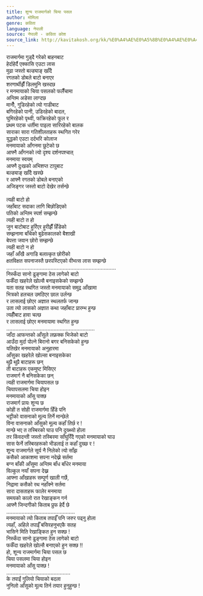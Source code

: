 ```yaml
---
title: शून्य राजमार्गको चिया पसल
author: मोमिला
genre: कविता
language: नेपाली
source: नेपाली - कविता कोश
source_link: http://kavitakosh.org/kk/%E0%A4%AE%E0%A5%8B%E0%A4%AE%E0%A4%BF%E0%A4%B2%E0%A4%BE
---
```


राजमार्गमा गुड्दै गरेको बाहनबाट  
हेर्दाहेर्दै एक्कासि एउटा लास  
मुढा जस्तो बल्ड्याङ् खाँदै  
रगतको डोबले बाटो बनाएर  
शरणार्थीझैँ डिलमुनि खस्दछ  
र मनमायाको चिया पसलको फलैँचामा  
अन्तिम अडेसा लाग्दछ  
मानौँ, गुडिरहेको त्यो गाडीबाट  
बगिरहेको पानी, उडिरहेको बादल,  
घुमिरहेको पृथ्वी, फक्रिरहेको फूल र  
प्रथम पटक धर्तीमा पाइला सारिरहेको बालक  
साराका सारा गतिशीलताहरू स्थगित गरेर  
युद्धको एउटा दर्दभरि कोलाज  
मनमायाको आँगनमा छुटेको छ  
आफ्नै आँगनको त्यो दृश्य दर्शनपश्चात्  
मनमाया स्वयम्  
आफ्नै दुःखको अभिशप्त टापुबाट  
बल्ड्याङ् खाँदै खस्छे  
र आफ्नै रगतको डोबले बनाएको  
अजिङ्गर जस्तो बाटो देखेर तर्सन्छे  
    
त्यही बाटो हो  
जहाँबाट सदाका लागि बिछोडिएको  
पतिको अन्तिम स्पर्श सम्झन्छे  
त्यही बाटो त हो  
जुन बाटोबाट हुर्रिएर हुरीझैँ हिँडेको  
सम्झनामा बाँचेको बुढेसकालको बैशाखी  
बेपत्ता जवान छोरो सम्झन्छे  
त्यही बाटो न हो  
जहाँ आँखै अगाडि बलात्कृत छोरीको  
क्षतविक्षत सपनाजस्तै छरपस्टिएको वीभत्स लास सम्झन्छे  
........................................................................  
निस्कँदा सानो ढुङ्गामा ठेस लागेको बाटो  
फर्कँदा खहरेले खोल्सै बनाइसकेको सम्झन्छे  
यता सतह स्थगित जस्तो मनमायाको समुद्र आँखामा  
भित्रको हलचल उमठिएर छाल उर्लन्छ  
र लासलाई छोएर अज्ञात स्थलतर्फ जान्छ  
उता त्यो लासको अज्ञात कथा जहाँबाट प्रारम्भ हुन्छ  
त्यहीँबाट हावा चल्छ  
र लासलाई छोएर मनमायामा स्थगित हुन्छ  
..........................................................  
जाँदा आफन्तको आँसुले लफ्रक्क भिजेको बाटो  
आउँदा मुर्दा पोल्ने बिरानो बगर बनिसकेको हुन्छ  
यतिखेर मनमायाको अनुहारमा  
आँसुका खहरेले खोल्सा बनाइसकेका  
थुप्रै थुप्रै बाटाहरू छन्  
ती बाटाहरू एकमुष्ट मिसिएर  
राजमार्ग नै बनिसकेका छन्  
त्यही राजमार्गमा चियापसल छ  
चियापसलमा चिया होइन  
मनमायाको आँसु पाक्छ  
राजमार्ग प्रायः शून्य छ  
कोही त सोही राजमार्गमा हिँडे पनि  
भट्टीको वासनाको मूल्य तिर्ने मान्छेले  
विना वासनाको आँसुको मूल्य कहाँ तिर्छ र !  
मान्छे भए त तस्बिरको घाउ पनि दुख्थ्यो होला  
तर किंवदन्ती जस्तो तस्बिरमा साँघुरिँदै गएको मनमायाको घाउ  
सास फेर्ने तस्बिरहरूको भीडलाई त कहाँ दुख्छ र !  
शून्य राजमार्गले सूर्य नै निलेको त्यो साँझ  
कसैको आकाशमा सपना नदेख्ने सर्तमा  
बग्न बाँकी आँसुमा अन्तिम बाँध बाँधेर मनमाया  
विल्कुल नयाँ सपना देख्न  
आफ्ना आँखाहरू सम्पूर्ण खाली गर्छे,  
निद्रामा कसैको रथ नहाँक्ने सर्तमा  
सारा दासताहरू फालेर मनमाया  
समयको कालो रात रेखाङ्कन गर्न  
आफ्नै जिन्दगीको किताब प्रुफ हेर्दै छे  
.............................................  
मनमायाको त्यो किताब तपाईँ पनि जरुर पढ्नु होला  
त्यहाँ, अहिले तपाईँ बसिरहनुभएकै सतह  
भासिने मिति रेखाङ्कित हुन सक्छ !  
निस्कँदा सानो ढुङ्गामा ठेस लागेको बाटो  
फर्कँदा खहरेले खोल्सै बनाएको हुन सक्छ !!  
हो, शून्य राजमार्गमा चिया पसल छ  
चिया पसलमा चिया होइन  
मनमायाको आँसु पाक्छ !  
..........................................  
के तपाईं गुलियो चियाको बदला  
नुनिलो आँसुको मूल्य तिर्न तयार हुनुहुन्छ !
